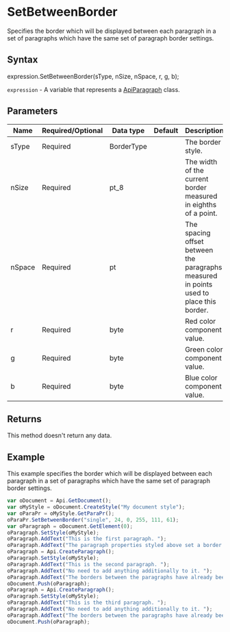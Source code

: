 # SetBetweenBorder

Specifies the border which will be displayed between each paragraph in a set of paragraphs which have the same set of paragraph border settings.

## Syntax

expression.SetBetweenBorder(sType, nSize, nSpace, r, g, b);

`expression` - A variable that represents a [ApiParagraph](../ApiParagraph.md) class.

## Parameters

| **Name** | **Required/Optional** | **Data type** | **Default** | **Description** |
| ------------- | ------------- | ------------- | ------------- | ------------- |
| sType | Required | BorderType |  | The border style. |
| nSize | Required | pt_8 |  | The width of the current border measured in eighths of a point. |
| nSpace | Required | pt |  | The spacing offset between the paragraphs measured in points used to place this border. |
| r | Required | byte |  | Red color component value. |
| g | Required | byte |  | Green color component value. |
| b | Required | byte |  | Blue color component value. |

## Returns

This method doesn't return any data.

## Example

This example specifies the border which will be displayed between each paragraph in a set of paragraphs which have the same set of paragraph border settings.

```javascript
var oDocument = Api.GetDocument();
var oMyStyle = oDocument.CreateStyle("My document style");
var oParaPr = oMyStyle.GetParaPr();
oParaPr.SetBetweenBorder("single", 24, 0, 255, 111, 61);
var oParagraph = oDocument.GetElement(0);
oParagraph.SetStyle(oMyStyle);
oParagraph.AddText("This is the first paragraph. ");
oParagraph.AddText("The paragraph properties styled above set a border between paragraphs.");
oParagraph = Api.CreateParagraph();
oParagraph.SetStyle(oMyStyle);
oParagraph.AddText("This is the second paragraph. ");
oParagraph.AddText("No need to add anything additionally to it. ");
oParagraph.AddText("The borders between the paragraphs have already been set.");
oDocument.Push(oParagraph);
oParagraph = Api.CreateParagraph();
oParagraph.SetStyle(oMyStyle);
oParagraph.AddText("This is the third paragraph. ");
oParagraph.AddText("No need to add anything additionally to it. ");
oParagraph.AddText("The borders between the paragraphs have already been set.");
oDocument.Push(oParagraph);
```
